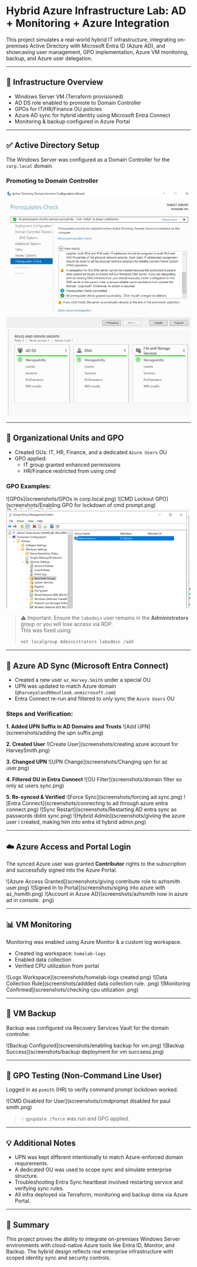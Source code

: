 
# Hybrid Azure Infrastructure Lab: AD + Monitoring + Azure Integration

This project simulates a real-world hybrid IT infrastructure, integrating on-premises Active Directory with Microsoft Entra ID (Azure AD), and showcasing user management, GPO implementation, Azure VM monitoring, backup, and Azure user delegation.

---

## 🔧 Infrastructure Overview

- Windows Server VM (Terraform provisioned)
- AD DS role enabled to promote to Domain Controller
- GPOs for IT/HR/Finance OU policies
- Azure AD sync for hybrid identity using Microsoft Entra Connect
- Monitoring & backup configured in Azure Portal

---

## ✅ Active Directory Setup

The Windows Server was configured as a Domain Controller for the `corp.local` domain.

### Promoting to Domain Controller
![DC Promotion](screenshots/DC-install-confirmation.png)
![Post Promotion](screenshots/post-dc-install.png)

---

## 👥 Organizational Units and GPO

- Created OUs: IT, HR, Finance, and a dedicated `Azure Users` OU
- GPO applied:
  - IT group granted enhanced permissions
  - HR/Finance restricted from using cmd

### GPO Examples:
![GPOs](screenshots/GPOs in corp.local.png)
![CMD Lockout GPO](screenshots/Enabling GPO for lockdown of cmd prompt.png)
![Local Admin GPO](screenshots/GPO_LocalAdmin_Access_IT_Group.png)

> ⚠️ Important: Ensure the `labadmin` user remains in the **Administrators** group or you will lose access via RDP.  
> This was fixed using:
> ```bash
> net localgroup Administrators labadmin /add
> ```

---

## 🔁 Azure AD Sync (Microsoft Entra Connect)

- Created a new user `az_Harvey.Smith` under a special OU
- UPN was updated to match Azure domain (`@harveyaland99outlook.onmicrosoft.com`)
- Entra Connect re-run and filtered to only sync the `Azure Users` OU

### Steps and Verification:

**1. Added UPN Suffix in AD Domains and Trusts**
![Add UPN](screenshots/adding the upn suffix.png)

**2. Created User**
![Create User](screenshots/creating azure account for HarveySmith.png)

**3. Changed UPN**
![UPN Change](screenshots/Changing upn for az user.png)

**4. Filtered OU in Entra Connect**
![OU Filter](screenshots/domain filter so only az users sync.png)

**5. Re-synced & Verified**
![Force Sync](screenshots/forcing ad sync.png)
![Entra Connect](screenshots/connecting to ad through azure entra connect.png)
![Sync Restart](screenshots/Restarting AD entra sync as passwords didnt sync.png)
![Hybrid Admin](screenshots/giviing the azure user i created, making him into entra id hybrid admin.png)

---

## ☁️ Azure Access and Portal Login

The synced Azure user was granted **Contributor** rights to the subscription and successfully signed into the Azure Portal.

![Azure Access Granted](screenshots/giving contribute role to azhsmith user.png)
![Signed In to Portal](screenshots/siging into azure with az_hsmith.png)
![Account in Azure AD](screenshots/azhsmith now in azure ad in console. .png)

---

## 📊 VM Monitoring

Monitoring was enabled using Azure Monitor & a custom log workspace.

- Created log workspace: `homelab-logs`
- Enabled data collection
- Verified CPU utilization from portal

![Logs Workspace](screenshots/homelab-logs created.png)
![Data Collection Rule](screenshots/addded data collection rule. .png)
![Monitoring Confirmed](screenshots/checking cpu utilization .png)

---

## 🔐 VM Backup

Backup was configured via Recovery Services Vault for the domain controller.

![Backup Configured](screenshots/enabling backup for vm.png)
![Backup Success](screenshots/backup deployment for vm succsess.png)

---

## 🧪 GPO Testing (Non-Command Line User)

Logged in as `psmith` (HR) to verify command prompt lockdown worked.

![CMD Disabled for User](screenshots/cmdprompt disabled for paul smith.png)

> 💡 `gpupdate /force` was run and GPO applied.

---

## 💡 Additional Notes

- UPN was kept different intentionally to match Azure-enforced domain requirements.
- A dedicated OU was used to scope sync and simulate enterprise structure.
- Troubleshooting Entra Sync heartbeat involved restarting service and verifying sync rules.
- All infra deployed via Terraform; monitoring and backup done via Azure Portal.

---

## 🧵 Summary

This project proves the ability to integrate on-premises Windows Server environments with cloud-native Azure tools like Entra ID, Monitor, and Backup. The hybrid design reflects real enterprise infrastructure with scoped identity sync and security controls.

